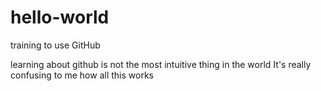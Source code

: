 # hello-world
training to use GitHub

learning about github is not the most intuitive thing in the world
It's really confusing to me how all this works
